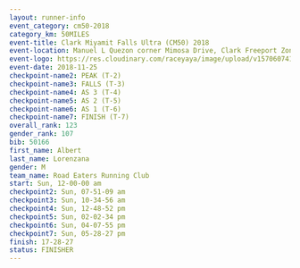 ```yaml
---
layout: runner-info 
event_category: cm50-2018 
category_km: 50MILES 
event-title: Clark Miyamit Falls Ultra (CM50) 2018 
event-location: Manuel L Quezon corner Mimosa Drive, Clark Freeport Zone, Clark, Pampanga, Philippines 
event-logo: https://res.cloudinary.com/raceyaya/image/upload/v1570607412/logo/cm50_p8ydpq.jpg 
event-date: 2018-11-25 
checkpoint-name2: PEAK (T-2) 
checkpoint-name3: FALLS (T-3) 
checkpoint-name4: AS 3 (T-4) 
checkpoint-name5: AS 2 (T-5) 
checkpoint-name6: AS 1 (T-6) 
checkpoint-name7: FINISH (T-7) 
overall_rank: 123
gender_rank: 107
bib: 50166
first_name: Albert
last_name: Lorenzana
gender: M
team_name: Road Eaters Running Club
start: Sun, 12-00-00 am
checkpoint2: Sun, 07-51-09 am
checkpoint3: Sun, 10-34-56 am
checkpoint4: Sun, 12-48-52 pm
checkpoint5: Sun, 02-02-34 pm
checkpoint6: Sun, 04-07-55 pm
checkpoint7: Sun, 05-28-27 pm
finish: 17-28-27
status: FINISHER
---
```

